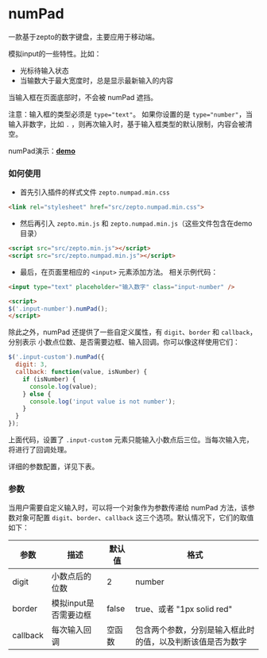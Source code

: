 # numPad

一款基于zepto的数字键盘，主要应用于移动端。

模拟input的一些特性。比如：

- 光标待输入状态
- 当输数大于最大宽度时，总是显示最新输入的内容

当输入框在页面底部时，不会被 numPad 遮挡。

注意：输入框的类型必须是 `type="text"`。 如果你设置的是 `type="number"`，当输入非数字，比如 `.` ，则再次输入时，基于输入框类型的默认限制，内容会被清空。

numPad演示：**[demo](http://joy-yi0905.github.io/numPad/demo/demo.html)**

### 如何使用

- 首先引入插件的样式文件 `zepto.numpad.min.css`

```html
<link rel="stylesheet" href="src/zepto.numpad.min.css">
```

- 然后再引入 `zepto.min.js` 和 `zepto.numpad.min.js`（这些文件包含在demo目录）

```html
<script src="src/zepto.min.js"></script>
<script src="src/zepto.numpad.min.js"></script>
```

- 最后，在页面里相应的 `<input>` 元素添加方法。 相关示例代码：

```html
<input type="text" placeholder="输入数字" class="input-number" />

<script>
$('.input-number').numPad();
</script>
```

除此之外，numPad 还提供了一些自定义属性，有 `digit`、`border` 和 `callback`，分别表示 小数点位数、是否需要边框、输入回调。你可以像这样使用它们：

```js
$('.input-custom').numPad({
  digit: 3,
  callback: function(value, isNumber) {
    if (isNumber) {
      console.log(value);
    } else {
      console.log('input value is not number');
    }
  }
});
```

上面代码，设置了 `.input-custom` 元素只能输入小数点后三位。当每次输入完，将进行了回调处理。

详细的参数配置，详见下表。


### 参数

当用户需要自定义输入时，可以将一个对象作为参数传递给 numPad 方法，该参数对象可配置 `digit`、`border`、`callback` 这三个选项。默认情况下，它们的取值如下：

| **参数** | **描述** | **默认值** | **格式** |
|----------|----------|------------|----------|
| digit | 小数点后的位数 | 2 | number |
| border | 模拟input是否需要边框 | false |true、或者 "1px solid red"  |
| callback | 每次输入回调 | 空函数 | 包含两个参数，分别是输入框此时的值，以及判断该值是否为数字 |

